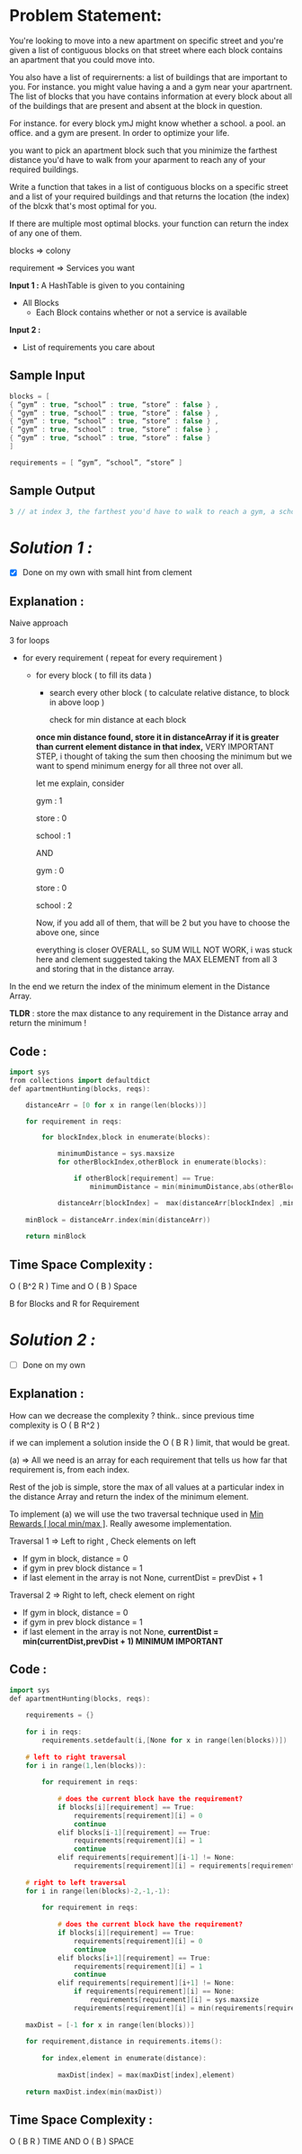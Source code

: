 # Problem Statement:

You're looking to move into a new apartment on specific street and you're given a list of contiguous blocks on that street where each block contains an apartment that you could move into.

You also have a list of requirernents: a list of buildings that are important to you. For instance. you might value having a and a gym near your apartrnent. The list of blocks that you have contains information at every block about all of the buildings that are present and absent at the block in question. 

For instance. for every block ymJ might know whether a school. a pool. an office. and a gym are present. In order to optimize your life. 

you want to pick an apartment block such that you minimize the farthest distance you'd have to walk from your aparment to reach any of your required buildings. 

Write a function that takes in a list of contiguous blocks on a specific street and a list of your required buildings and that returns the location (the index) of the blcxk that's most optimal for you. 

If there are multiple most optimal blocks. your function can return the index of any one of them.

blocks ⇒ colony

requirement ⇒ Services you want

**Input 1 :** A HashTable is given to you containing 

- All Blocks
    - Each Block contains whether or not a service is available

**Input 2 :** 

- List of requirements you care about

## Sample Input

```cpp
blocks = [ 
{ “gym” : true, “school” : true, “store” : false } ,
{ “gym” : true, “school” : true, “store” : false } ,
{ “gym” : true, “school” : true, “store” : false } ,
{ “gym” : true, “school” : true, “store” : false } ,
{ “gym” : true, “school” : true, “store” : false } 
]

requirements = [ “gym”, “school”, “store” ]
```

## Sample Output

```cpp
3 // at index 3, the farthest you'd have to walk to reach a gym, a school, or a store is 1 block; at any other index, you'd have to walk farther
```

# *Solution 1 :*

- [x]  Done on my own with small hint from clement

## Explanation :

Naive approach

3 for loops

- for every requirement ( repeat for every requirement )
    - for every block ( to fill its data )
        - search every other block ( to calculate relative distance, to block in above loop )

            check for min distance at each block

        **once min distance found, store it in distanceArray if it is greater than current element distance in that index,** VERY IMPORTANT STEP, i thought of taking the sum then choosing the minimum but we want to spend minimum energy for all three not over all.

        let me explain, consider

        gym : 1

        store : 0              

        school : 1

        AND

        gym : 0

        store : 0              

        school : 2

        Now, if you add all of them, that will be 2 but you have to choose the above one, since 

        everything is closer OVERALL, so SUM WILL NOT WORK, i was stuck here and clement suggested taking the MAX ELEMENT from all 3 and storing that in the distance array.

In the end we return the index of the minimum element in the Distance Array.

**TLDR** : store the max distance to any requirement in the Distance array and return the minimum !

## Code :

```cpp
import sys
from collections import defaultdict
def apartmentHunting(blocks, reqs):

	distanceArr = [0 for x in range(len(blocks))]

	for requirement in reqs:

		for blockIndex,block in enumerate(blocks):

			minimumDistance = sys.maxsize
			for otherBlockIndex,otherBlock in enumerate(blocks):

				if otherBlock[requirement] == True:
					minimumDistance = min(minimumDistance,abs(otherBlockIndex - blockIndex))

			distanceArr[blockIndex] =  max(distanceArr[blockIndex] ,minimumDistance) 
	
	minBlock = distanceArr.index(min(distanceArr))
	
	return minBlock
```

## Time Space Complexity :

O ( B^2 R ) Time and O ( B ) Space

B for Blocks and R for Requirement

# *Solution 2 :*

- [ ]  Done on my own

## Explanation :

How can we decrease the complexity ? think.. since previous time complexity is O ( B R^2 )

if we can implement a solution inside the O ( B R ) limit, that would be great.

(a) ⇒ All we need is an array for each requirement that tells us how far that requirement is, from each index.

Rest of the job is simple, store the max of all values at a particular index in the distance Array and return the index of the minimum element.

To implement (a) we will use the two traversal technique used in [Min Rewards [ local min/max ]](https://www.notion.so/Min-Rewards-local-min-max-c238499f8eb64797b856ccc22ed1ca66). Really awesome implementation.

Traversal 1 ⇒ Left to right , Check elements on left

- If gym in block, distance = 0
- if gym in prev block distance = 1
- if last element in the array is not None, currentDist = prevDist + 1

Traversal 2 ⇒ Right to left, check element on right

- If gym in block, distance = 0
- if gym in prev block distance = 1
- if last element in the array is not None, **currentDist = min(currentDist,prevDist + 1) MINIMUM IMPORTANT**

## Code :

```cpp
import sys
def apartmentHunting(blocks, reqs):
	
	requirements = {}
	
	for i in reqs:
		requirements.setdefault(i,[None for x in range(len(blocks))])
		
	# left to right traversal
	for i in range(1,len(blocks)):
		
		for requirement in reqs:
			
			# does the current block have the requirement?
			if blocks[i][requirement] == True:
				requirements[requirement][i] = 0
				continue
			elif blocks[i-1][requirement] == True:
				requirements[requirement][i] = 1
				continue
			elif requirements[requirement][i-1] != None:
				requirements[requirement][i] = requirements[requirement][i-1] + 1
				
	# right to left traversal
	for i in range(len(blocks)-2,-1,-1):
		
		for requirement in reqs:
			
			# does the current block have the requirement?
			if blocks[i][requirement] == True:
				requirements[requirement][i] = 0
				continue
			elif blocks[i+1][requirement] == True:
				requirements[requirement][i] = 1
				continue
			elif requirements[requirement][i+1] != None:
				if requirements[requirement][i] == None:
					requirements[requirement][i] = sys.maxsize
				requirements[requirement][i] = min(requirements[requirement][i],requirements[requirement][i+1] + 1)
				
	maxDist = [-1 for x in range(len(blocks))]
	
	for requirement,distance in requirements.items():
		
		for index,element in enumerate(distance):
			
			maxDist[index] = max(maxDist[index],element) 
	
	return maxDist.index(min(maxDist))
```

## Time Space Complexity :

O ( B R ) TIME AND O ( B ) SPACE